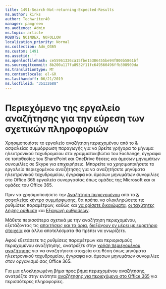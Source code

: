 ```yaml
---
title: 1491-Search-Not-returning-Expected-Results
ms.author: kirks
author: Techwriter40
manager: pamgreen
ms.audience: Admin
ms.topic: article
ROBOTS: NOINDEX, NOFOLLOW
localization_priority: Normal
ms.collection: Adm_O365
ms.custom: 1491
ms.assetid: ''
ms.openlocfilehash: ce55961326ca15fbe15386455be94f800b5861bf
ms.sourcegitcommit: 8b200a117fa8932f11fc649560496ffb308909da
ms.translationtype: MT
ms.contentlocale: el-GR
ms.lasthandoff: 06/21/2019
ms.locfileid: "35132688"
---
```

# <a name="content-search-tool-to-find-relevant-info"></a>Περιεχόμενο της εργαλείο αναζήτησης για την εύρεση των σχετικών πληροφοριών

Χρησιμοποιήστε το εργαλείο αναζήτηση περιεχομένου από το & ασφαλείας συμμόρφωση παραγωγής για να βρείτε γρήγορα το μήνυμα ηλεκτρονικού ταχυδρομείου στα γραμματοκιβώτια του Exchange, έγγραφα σε τοποθεσίες του SharePoint και OneDrive θέσεις και άμεσων μηνυμάτων συνομιλίες σε Skype για επιχειρήσεις. Μπορείτε να χρησιμοποιήσετε το εργαλείο περιεχομένου αναζήτησης για να αναζητήσετε μηνύματα ηλεκτρονικού ταχυδρομείου, έγγραφα και άμεσων μηνυμάτων συνομιλίες στο Office 365 εργαλεία συνεργασίας όπως ομάδες της Microsoft και οι ομάδες του Office 365.


Πριν να χρησιμοποιήσετε την [Αναζήτηση περιεχομένου](https://sip.protection.office.com/contentsearchbeta?ContentOnly=1) από το [& ασφαλείας κέντρο συμμόρφωσης](https://sip.protection.office.com/homepage), θα πρέπει να ολοκληρώσετε τις ρυθμίσεις παραμέτρων, καθώς και [να ορίσετε δικαιώματα](https://docs.microsoft.com/office365/securitycompliance/permissions-filtering-for-content-search), [οι ταχύτητες λήψης ρύθμιση](https://docs.microsoft.com/office365/securitycompliance/increase-download-speeds-when-exporting-ediscovery-results) και [Εξαγωγή ρυθμίσεων](https://docs.microsoft.com/office365/securitycompliance/disable-reports-when-you-export-content-search-results).

Μάθετε περισσότερα σχετικά με την αναζήτηση περιεχομένου, εξετάζοντας τις [απαιτήσεις και τα όρια](https://docs.microsoft.com/office365/securitycompliance/limits-for-content-search), [διεξάγουν εν μέρει με ευρετήριο στοιχεία](https://docs.microsoft.com/office365/securitycompliance/investigating-partially-indexed-items-in-ediscovery) και άλλα αποτελέσματα θα πρέπει να γνωρίζετε.

Αφού εξετάσετε τις ρυθμίσεις παραμέτρων και περιορισμούς περιεχομένου αναζήτησης, ανατρέξτε στην [χρήση περιεχομένου αναζήτησης</a> για να αναζητήσετε στοιχεία στη θέση όπως μηνύματα ηλεκτρονικού ταχυδρομείου, έγγραφα και άμεσων μηνυμάτων συνομιλίες στον οργανισμό σας Office 365](https://docs.microsoft.com/office365/securitycompliance/content-search).

Για μια ολοκληρωμένη βήμα προς βήμα περιεχομένου αναζήτησης, ανατρέξτε στην ενότητα [αναζήτησης για περιεχόμενο στο Office 365](https://docs.microsoft.com/office365/securitycompliance/search-for-content) για περισσότερες πληροφορίες.
